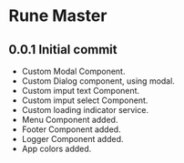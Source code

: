 # Rune Master

## 0.0.1 Initial commit

  - Custom Modal Component.
  - Custom Dialog component, using modal.
  - Custom imput text Component.
  - Custom imput select Component.
  - Custom loading indicator service.
  - Menu Component added.
  - Footer Component added.
  - Logger Component added.
  - App colors added.
